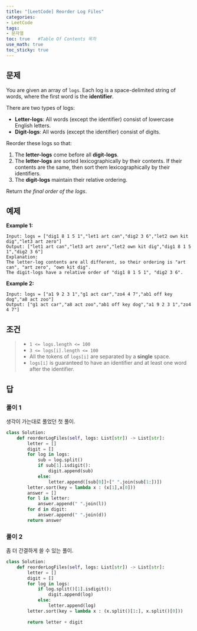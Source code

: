 ```yaml
---
title: "[LeetCode] Reorder Log Files"
categories: 
- LeetCode
tags:
- 문자열
toc: true   #Table Of Contents 목차 
use_math: true
toc_sticky: true
---
```


## 문제

You are given an array of `logs`. Each log is a space-delimited string of words, where the first word is the **identifier**.

There are two types of logs:

- **Letter-logs**: All words (except the identifier) consist of lowercase English letters.
- **Digit-logs**: All words (except the identifier) consist of digits.

Reorder these logs so that:

1. The **letter-logs** come before all **digit-logs**.
2. The **letter-logs** are sorted lexicographically by their contents. If their contents are the same, then sort them lexicographically by their identifiers.
3. The **digit-logs** maintain their relative ordering.

Return *the final order of the logs*.

## 예제

**Example 1:**

```
Input: logs = ["dig1 8 1 5 1","let1 art can","dig2 3 6","let2 own kit dig","let3 art zero"]
Output: ["let1 art can","let3 art zero","let2 own kit dig","dig1 8 1 5 1","dig2 3 6"]
Explanation:
The letter-log contents are all different, so their ordering is "art can", "art zero", "own kit dig".
The digit-logs have a relative order of "dig1 8 1 5 1", "dig2 3 6".
```

**Example 2:**

```
Input: logs = ["a1 9 2 3 1","g1 act car","zo4 4 7","ab1 off key dog","a8 act zoo"]
Output: ["g1 act car","a8 act zoo","ab1 off key dog","a1 9 2 3 1","zo4 4 7"]
```

## 조건

> - `1 <= logs.length <= 100`
> - `3 <= logs[i].length <= 100`
> - All the tokens of `logs[i]` are separated by a **single** space.
> - `logs[i]` is guaranteed to have an identifier and at least one word after the identifier.

## 답 

### 풀이 1

생각이 가는대로 풀었던 첫 풀이.

```python
class Solution:
    def reorderLogFiles(self, logs: List[str]) -> List[str]:
        letter = []
        digit = []
        for log in logs:
            sub = log.split()
            if sub[1].isdigit():
                digit.append(sub)
            else:
                letter.append([sub[0]]+[" ".join(sub[1:])])
        letter.sort(key = lambda x : (x[1],x[0]))
        answer = []
        for l in letter:
            answer.append(" ".join(l))
        for d in digit:
            answer.append(" ".join(d))
        return answer
```

### 풀이 2

좀 더 간결하게 쓸 수 있는 풀이.

```python
class Solution:
    def reorderLogFiles(self, logs: List[str]) -> List[str]:
        letter = []
        digit = []
        for log in logs:
            if log.split()[1].isdigit():
                digit.append(log)
            else:
                letter.append(log)
        letter.sort(key = lambda x : (x.split()[1:], x.split()[0]))
        
        return letter + digit
```


